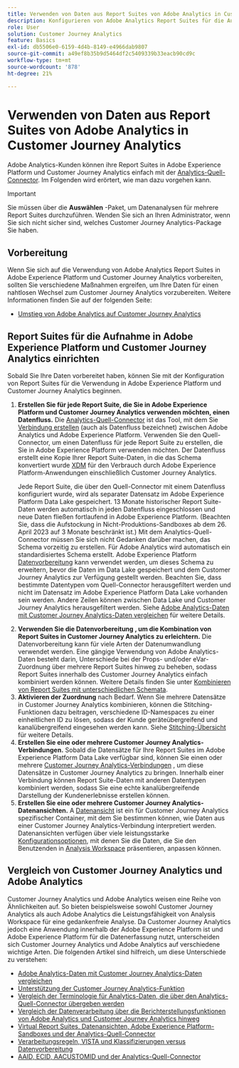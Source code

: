 ```yaml
---
title: Verwenden von Daten aus Report Suites von Adobe Analytics in Customer Journey Analytics
description: Konfigurieren von Adobe Analytics Report Suites für die Aufnahme in Adobe Experience Platform und Customer Journey Analytics
role: User
solution: Customer Journey Analytics
feature: Basics
exl-id: db5506e0-6159-4d4b-8149-e4966dab9807
source-git-commit: a49ef8b35b9d5464df2c5409339b33eacb90cd9c
workflow-type: tm+mt
source-wordcount: '878'
ht-degree: 21%

---
```


# Verwenden von Daten aus Report Suites von Adobe Analytics in Customer Journey Analytics

Adobe Analytics-Kunden können ihre Report Suites in Adobe Experience Platform und Customer Journey Analytics einfach mit der [Analytics-Quell-Connector](https://experienceleague.adobe.com/docs/experience-platform/sources/connectors/adobe-applications/analytics.html?lang=de). Im Folgenden wird erörtert, wie man dazu vorgehen kann.

>[!IMPORTANT]
>
>Sie müssen über die **Auswählen** -Paket, um Datenanalysen für mehrere Report Suites durchzuführen. Wenden Sie sich an Ihren Administrator, wenn Sie sich nicht sicher sind, welches Customer Journey Analytics-Package Sie haben. &#x200B;

## Vorbereitung

Wenn Sie sich auf die Verwendung von Adobe Analytics Report Suites in Adobe Experience Platform und Customer Journey Analytics vorbereiten, sollten Sie verschiedene Maßnahmen ergreifen, um Ihre Daten für einen nahtlosen Wechsel zum Customer Journey Analytics vorzubereiten. Weitere Informationen finden Sie auf der folgenden Seite:

* [Umstieg von Adobe Analytics auf Customer Journey Analytics](/help/getting-started/aa-to-cja.md)

## Report Suites für die Aufnahme in Adobe Experience Platform und Customer Journey Analytics einrichten

Sobald Sie Ihre Daten vorbereitet haben, können Sie mit der Konfiguration von Report Suites für die Verwendung in Adobe Experience Platform und Customer Journey Analytics beginnen.

1. **Erstellen Sie für jede Report Suite, die Sie in Adobe Experience Platform und Customer Journey Analytics verwenden möchten, einen Datenfluss.** Die [Analytics-Quell-Connector](https://experienceleague.adobe.com/docs/experience-platform/sources/connectors/adobe-applications/analytics.html?lang=de) ist das Tool, mit dem Sie [Verbindung erstellen](/help/connections/create-connection.md) (auch als Datenfluss bezeichnet) zwischen Adobe Analytics und Adobe Experience Platform. Verwenden Sie den Quell-Connector, um einen Datenfluss für jede Report Suite zu erstellen, die Sie in Adobe Experience Platform verwenden möchten. Der Datenfluss erstellt eine Kopie Ihrer Report Suite-Daten, in die das Schema konvertiert wurde  [XDM](https://experienceleague.adobe.com/docs/platform-learn/tutorials/schemas/schemas-and-experience-data-model.html?lang=de) für den Verbrauch durch Adobe Experience Platform-Anwendungen einschließlich Customer Journey Analytics.<p>Jede Report Suite, die über den Quell-Connector mit einem Datenfluss konfiguriert wurde, wird als separater Datensatz im Adobe Experience Platform Data Lake gespeichert. 13 Monate historischer Report Suite-Daten werden automatisch in jeden Datenfluss eingeschlossen und neue Daten fließen fortlaufend in Adobe Experience Platform. (Beachten Sie, dass die Aufstockung in Nicht-Produktions-Sandboxes ab dem 26. April 2023 auf 3 Monate beschränkt ist.) Mit dem Analytics-Quell-Connector müssen Sie sich nicht Gedanken darüber machen, das Schema vorzeitig zu erstellen. Für Adobe Analytics wird automatisch ein standardisiertes Schema erstellt. Adobe Experience Platform [Datenvorbereitung](https://experienceleague.adobe.com/docs/experience-platform/data-prep/home.html?lang=de) kann verwendet werden, um dieses Schema zu erweitern, bevor die Daten im Data Lake gespeichert und dem Customer Journey Analytics zur Verfügung gestellt werden. Beachten Sie, dass bestimmte Datentypen vom Quell-Connector herausgefiltert werden und nicht im Datensatz im Adobe Experience Platform Data Lake vorhanden sein werden. Andere Zeilen können zwischen Data Lake und Customer Journey Analytics herausgefiltert werden. Siehe [Adobe Analytics-Daten mit Customer Journey Analytics-Daten vergleichen](/help/troubleshooting/compare.md) für weitere Details.
1. **Verwenden Sie die Datenvorbereitung , um die Kombination von Report Suites in Customer Journey Analytics zu erleichtern.** Die Datenvorbereitung kann für viele Arten der Datenumwandlung verwendet werden. Eine gängige Verwendung von Adobe Analytics-Daten besteht darin, Unterschiede bei der Props- und/oder eVar-Zuordnung über mehrere Report Suites hinweg zu beheben, sodass Report Suites innerhalb des Customer Journey Analytics einfach kombiniert werden können. Weitere Details finden Sie unter [Kombinieren von Report Suites mit unterschiedlichen Schemata](/help/use-cases/aa-data/combine-report-suites.md).
1. **Aktivieren der Zuordnung** nach Bedarf. Wenn Sie mehrere Datensätze in Customer Journey Analytics kombinieren, können die Stitching-Funktionen dazu beitragen, verschiedene ID-Namespaces zu einer einheitlichen ID zu lösen, sodass der Kunde geräteübergreifend und kanalübergreifend eingesehen werden kann. Siehe [Stitching-Übersicht](../../stitching/overview.md) für weitere Details.
1. **Erstellen Sie eine oder mehrere Customer Journey Analytics-Verbindungen.** Sobald die Datensätze für Ihre Report Suites im Adobe Experience Platform Data Lake verfügbar sind, können Sie einen oder mehrere [Customer Journey Analytics-Verbindungen](/help/connections/overview.md) , um diese Datensätze in Customer Journey Analytics zu bringen. Innerhalb einer Verbindung können Report Suite-Daten mit anderen Datentypen kombiniert werden, sodass Sie eine echte kanalübergreifende Darstellung der Kundenerlebnisse erstellen können.
1. **Erstellen Sie eine oder mehrere Customer Journey Analytics-Datenansichten.** A [Datenansicht](/help/data-views/data-views.md) ist ein für Customer Journey Analytics spezifischer Container, mit dem Sie bestimmen können, wie Daten aus einer Customer Journey Analytics-Verbindung interpretiert werden. Datenansichten verfügen über viele leistungsstarke [Konfigurationsoptionen](/help/data-views/create-dataview.md), mit denen Sie die Daten, die Sie den Benutzenden in [Analysis Workspace](/help/analysis-workspace/home.md) präsentieren, anpassen können.

## Vergleich von Customer Journey Analytics und Adobe Analytics

Customer Journey Analytics und Adobe Analytics weisen eine Reihe von Ähnlichkeiten auf. So bieten beispielsweise sowohl Customer Journey Analytics als auch Adobe Analytics die Leistungsfähigkeit von Analysis Workspace für eine gedankenfreie Analyse. Da Customer Journey Analytics jedoch eine Anwendung innerhalb der Adobe Experience Platform ist und Adobe Experience Platform für die Datenerfassung nutzt, unterscheiden sich Customer Journey Analytics und Adobe Analytics auf verschiedene wichtige Arten. Die folgenden Artikel sind hilfreich, um diese Unterschiede zu verstehen:

* [Adobe Analytics-Daten mit Customer Journey Analytics-Daten vergleichen](/help/troubleshooting/compare.md)
* [Unterstützung der Customer Journey Analytics-Funktion](/help/getting-started/aa-vs-cja/cja-aa.md)
* [Vergleich der Terminologie für Analytics-Daten, die über den Analytics-Quell-Connector übergeben werden](/help/getting-started/aa-vs-cja/terminology.md)
* [Vergleich der Datenverarbeitung über die Berichterstellungsfunktionen von Adobe Analytics und Customer Journey Analytics hinweg](/help/getting-started/aa-vs-cja/data-processing-comparisons.md)
* [Virtual Report Suites, Datenansichten, Adobe Experience Platform-Sandboxes und der Analytics-Quell-Connector](/help/getting-started/aa-vs-cja/vrs-dataview-sandbox-adc.md)
* [Verarbeitungsregeln, VISTA und Klassifizierungen versus Datenvorbereitung](/help/getting-started/aa-vs-cja/pr-vista-dataprep.md)
* [AAID, ECID, AACUSTOMID und der Analytics-Quell-Connector](/help/getting-started/aa-vs-cja/aaid-ecid-adc.md)
